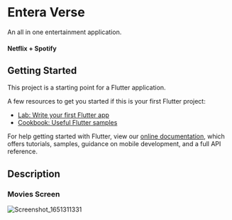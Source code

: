# Entera Verse

An all in one entertainment application.

#### Netflix + Spotify

## Getting Started

This project is a starting point for a Flutter application.

A few resources to get you started if this is your first Flutter project:

- [Lab: Write your first Flutter app](https://flutter.dev/docs/get-started/codelab)
- [Cookbook: Useful Flutter samples](https://flutter.dev/docs/cookbook)

For help getting started with Flutter, view our
[online documentation](https://flutter.dev/docs), which offers tutorials,
samples, guidance on mobile development, and a full API reference.

## Description

### Movies Screen
![Screenshot_1651311331](https://user-images.githubusercontent.com/57166270/166101088-d18f5959-a83e-45b6-ae0f-f472327199e9.png)

